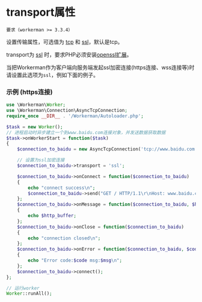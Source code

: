 # transport属性
```要求（workerman >= 3.3.4）```

设置传输属性，可选值为 [tcp](http://baike.baidu.com/subview/32754/8048820.htm) 和 [ssl](http://baike.baidu.com/view/525499.htm)，默认是tcp。

transport为 [ssl](http://baike.baidu.com/view/525499.htm) 时，要求PHP必须安装[openssl扩展](http://php.net/manual/zh/book.openssl.php)。


当把Workerman作为客户端向服务端发起ssl加密连接(https连接、wss连接等)时请设置此选项为```ssl```，例如下面的例子。



### 示例 (https连接)
```php
use \Workerman\Worker;
use \Workerman\Connection\AsyncTcpConnection;
require_once __DIR__ . '/Workerman/Autoloader.php';

$task = new Worker();
// 进程启动时异步建立一个到www.baidu.com连接对象，并发送数据获取数据
$task->onWorkerStart = function($task)
{
    $connection_to_baidu = new AsyncTcpConnection('tcp://www.baidu.com:443');

    // 设置为ssl加密连接
    $connection_to_baidu->transport = 'ssl';

    $connection_to_baidu->onConnect = function($connection_to_baidu)
    {
        echo "connect success\n";
        $connection_to_baidu->send("GET / HTTP/1.1\r\nHost: www.baidu.com\r\nConnection: keep-alive\r\n\r\n");
    };
    $connection_to_baidu->onMessage = function($connection_to_baidu, $http_buffer)
    {
        echo $http_buffer;
    };
    $connection_to_baidu->onClose = function($connection_to_baidu)
    {
        echo "connection closed\n";
    };
    $connection_to_baidu->onError = function($connection_to_baidu, $code, $msg)
    {
        echo "Error code:$code msg:$msg\n";
    };
    $connection_to_baidu->connect();
};

// 运行worker
Worker::runAll();
```
